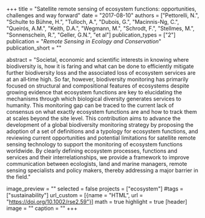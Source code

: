 +++
title = "Satellite remote sensing of ecosystem functions: opportunities, challenges and way forward"
date = "2017-08-10"
authors = ["Pettorelli, N.", "Schulte to Bühne, H.", "Tulloch, A.", "Dubois, G.", "Macinnis-Ng, C.", "Queirós, A.M.", "Keith, D.A.", "Wegmann, M.", "Schrodt, F.", "Stellmes, M.", "Sonnenschein, R.", "Geller, G.N.", "et al"]
publication_types = ["2"]
publication = "_Remote Sensing in Ecology and Conservation_"
publication_short = ""

abstract = "Societal, economic and scientific interests in knowing where biodiversity is, how it is faring and what can be done to efficiently mitigate further biodiversity loss and the associated loss of ecosystem services are at an all‐time high. So far, however, biodiversity monitoring has primarily focused on structural and compositional features of ecosystems despite growing evidence that ecosystem functions are key to elucidating the mechanisms through which biological diversity generates services to humanity. This monitoring gap can be traced to the current lack of consensus on what exactly ecosystem functions are and how to track them at scales beyond the site level. This contribution aims to advance the development of a global biodiversity monitoring strategy by proposing the adoption of a set of definitions and a typology for ecosystem functions, and reviewing current opportunities and potential limitations for satellite remote sensing technology to support the monitoring of ecosystem functions worldwide. By clearly defining ecosystem processes, functions and services and their interrelationships, we provide a framework to improve communication between ecologists, land and marine managers, remote sensing specialists and policy makers, thereby addressing a major barrier in the field."

image_preview = ""
selected = false
projects = ["ecosystem"]
#tags = ["sustainability"]
url_custom = [{name = "HTML", url = "https://doi.org/10.1002/rse2.59"}]
math = true
highlight = true
[header]
image = ""
caption = ""
+++


